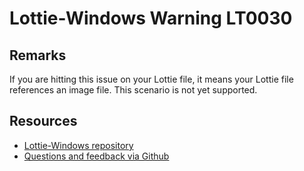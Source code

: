 
[comment]: # (name:ImageFileRequired)
[comment]: # (text:Image file required at {filePath})

# Lottie-Windows Warning LT0030

<!-- description -->

## Remarks
If you are hitting this issue on your Lottie file, it means your Lottie file references an image file. This scenario is not yet supported.

<!-- notes  -->
## Resources

* [Lottie-Windows repository](https://aka.ms/lottie)
* [Questions and feedback via Github](https://github.com/windows-toolkit/Lottie-Windows/issues)
